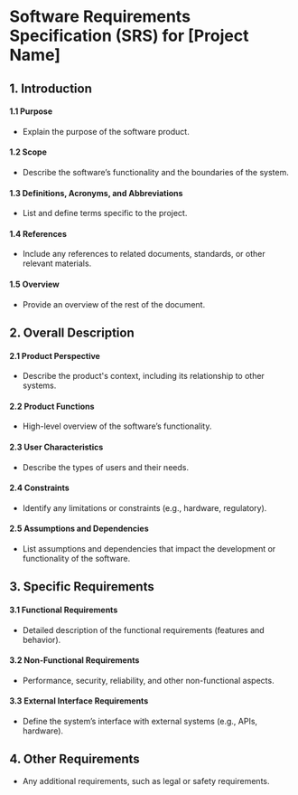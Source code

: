 # Software Requirements Specification (SRS) for [Project Name]

## 1. Introduction

#### 1.1 Purpose
- Explain the purpose of the software product.

#### 1.2 Scope
- Describe the software’s functionality and the boundaries of the system.

#### 1.3 Definitions, Acronyms, and Abbreviations
- List and define terms specific to the project.

#### 1.4 References
- Include any references to related documents, standards, or other relevant materials.

#### 1.5 Overview
- Provide an overview of the rest of the document.

## 2. Overall Description

#### 2.1 Product Perspective
- Describe the product's context, including its relationship to other systems.

#### 2.2 Product Functions
- High-level overview of the software’s functionality.

#### 2.3 User Characteristics
- Describe the types of users and their needs.

#### 2.4 Constraints
- Identify any limitations or constraints (e.g., hardware, regulatory).

#### 2.5 Assumptions and Dependencies
- List assumptions and dependencies that impact the development or functionality of the software.

## 3. Specific Requirements

#### 3.1 Functional Requirements
- Detailed description of the functional requirements (features and behavior).

#### 3.2 Non-Functional Requirements
- Performance, security, reliability, and other non-functional aspects.

#### 3.3 External Interface Requirements
- Define the system’s interface with external systems (e.g., APIs, hardware).

## 4. Other Requirements
- Any additional requirements, such as legal or safety requirements.

